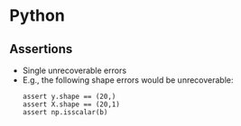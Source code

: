 # Python

## Assertions

* Single unrecoverable errors
* E.g., the following shape errors would be unrecoverable:
    ```
    assert y.shape == (20,)
    assert X.shape == (20,1)
    assert np.isscalar(b)
    ```
